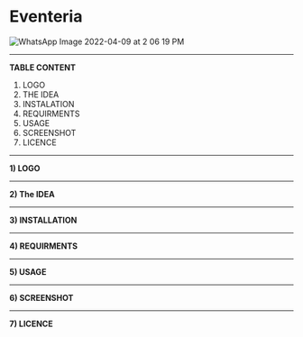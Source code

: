 # Eventeria
![WhatsApp Image 2022-04-09 at 2 06 19 PM](https://user-images.githubusercontent.com/97531076/162563961-ce4fab33-2022-4584-9d4b-7fd4b8895764.jpeg)
_________________________________________________________________________________________________________________________________________________________

**TABLE CONTENT**
1) LOGO
2) THE IDEA
3) INSTALATION
4) REQUIRMENTS
5) USAGE
6) SCREENSHOT
7) LICENCE

__________________________________________________________________________________________________________________________________________________________

**1) LOGO**


----------------------------------------------------------------------------------------------------------------------------------------------------------
****2) The IDEA****



----------------------------------------------------------------------------------------------------------------------------------------------------------
**3) INSTALLATION**



-------------------------------------------------------------------------------------------------------------------------------------------------------
**4) REQUIRMENTS**



---------------------------------------------------------------------------------------------------------------------------------------------------------
**5) USAGE**



--------------------------------------------------------------------------------------------------------------------------------------
**6) SCREENSHOT**




---------------------------------------------------------------------------------------------------------------------------------------------------------
**7) LICENCE**


